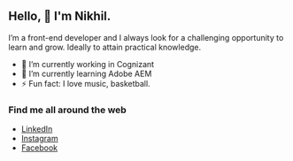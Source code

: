 ## Hello, 👋 I'm Nikhil.

I’m a front-end developer and I always look for a challenging opportunity to learn and grow. Ideally to attain practical knowledge.

* 🔭 I’m currently working in Cognizant
* 🌱 I’m currently learning Adobe AEM
* ⚡ Fun fact: I love music, basketball.

### Find me all around the web

* [LinkedIn](https://www.linkedin.com/in/nikhil-dasari-35645320a/)
* [Instagram](https://www.instagram.com/d.n.i.k.h.i.l/)
* [Facebook](https://www.facebook.com/danielnikhil10)


